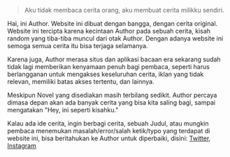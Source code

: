 > Aku tidak membaca cerita orang, aku membuat cerita milikku sendiri.

Hai, ini Author. Website ini dibuat dengan bangga, dengan cerita original. Website ini tercipta karena kecintaan Author pada sebuah cerita, kisah random yang tiba-tiba muncul dari otak Author. Dengan adanya website ini semoga semua cerita itu bisa terjaga selamanya.

Karena juga, Author merasa situs dan aplikasi bacaan era sekarang sudah tidak lagi memberikan kenyamaan penuh bagi pembaca, seperti harus berlangganan untuk mengakses keseluruhan cerita, iklan yang tidak relevan, memiliki batas akses tertentu, dan lainnya.

Meskipun Novel yang disediakan masih terbilang sedikit. Author percaya dimasa depan akan ada banyak cerita yang bisa kita saling bagi, sampai mengatakan "Hey, ini seperti kisahku."

Kalau ada ide cerita, ingin berbagi cerita, sebuah Judul, atau mungkin pembaca menemukan masalah/error/salah ketik/typo yang terdapat di website ini, bisa beritahukan ke Author untuk diperbaiki, disini: [Twitter](https://x.com/AuthorNove83836?t=Pcp2EUDH7IJyETf2A5xSKw&s=09), [Instagram](https://www.instagram.com/authornovel527?igsh=aG84eDcxNmJmZXFi)

